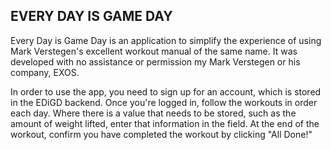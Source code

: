 ## EVERY DAY IS GAME DAY 
Every Day is Game Day is an application to simplify the experience of using Mark Verstegen's excellent workout manual of the same name. It was developed with no assistance or permission my Mark Verstegen or his company, EXOS. 

In order to use the app, you need to sign up for an account, which is stored in the EDiGD backend. Once you're logged in, follow the workouts in order each day. Where there is a value that needs to be stored, such as the amount of weight lifted, enter that information in the field. At the end of the workout, confirm you have completed the workout by clicking "All Done!" 
